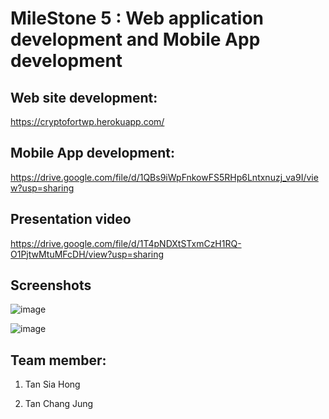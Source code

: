 
# MileStone 5 : Web application development and Mobile App development


## Web site development:
https://cryptofortwp.herokuapp.com/


## Mobile App development:
https://drive.google.com/file/d/1QBs9iWpFnkowFS5RHp6Lntxnuzj_va9I/view?usp=sharing


## Presentation video
https://drive.google.com/file/d/1T4pNDXtSTxmCzH1RQ-O1PjtwMtuMFcDH/view?usp=sharing


## Screenshots
![image](https://user-images.githubusercontent.com/43994669/85022897-83137780-b1a6-11ea-93de-398a8bd54eee.png)

![image](https://user-images.githubusercontent.com/43994669/85023006-b81fca00-b1a6-11ea-8738-1422ba7b75c9.png)




## Team member:
1. Tan Sia Hong

2. Tan Chang Jung
